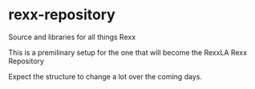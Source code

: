 # rexx-repository
Source and libraries for all things Rexx 

This is a premilinary setup for the one that will become the RexxLA Rexx Repository

Expect the structure to change a lot over the coming days.

